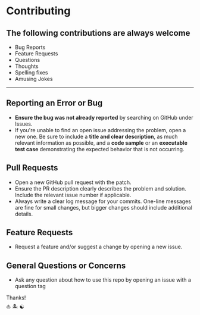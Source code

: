 # Contributing

## The following contributions are always welcome

- Bug Reports
- Feature Requests
- Questions
- Thoughts
- Spelling fixes
- Amusing Jokes

-----

## Reporting an Error or Bug

- **Ensure the bug was not already reported** by searching on GitHub under Issues.
- If you're unable to find an open issue addressing the problem, open a new one. Be sure to include a **title and clear description**, as much relevant information as possible, and a **code sample** or an **executable test case** demonstrating the expected behavior that is not occurring.

## Pull Requests

- Open a new GitHub pull request with the patch.
- Ensure the PR description clearly describes the problem and solution. Include the relevant issue number if applicable.
- Always write a clear log message for your commits. One-line messages are fine for small changes, but bigger changes should include additional details.

## Feature Requests

- Request a feature and/or suggest a change by opening a new issue.

## General Questions or Concerns

- Ask any question about how to use this repo by opening an issue with a question tag

Thanks!  
:sailboat: :desert_island: :yin_yang:

